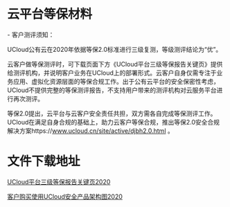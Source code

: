 

# 云平台等保材料

\- 客户测评须知：

UCloud公有云在2020年依据等保2.0标准进行三级复测，等级测评结论为“优”。

云客户做等保测评时，可下载页面下方《UCloud平台三级等保报告关键页》提供给测评机构，并说明客户业务在UCloud上的部署形式。云客户自身仅需专注于业务应用、虚拟化资源层面的等保合规工作。出于公有云平台的安全保密性考虑，UCloud不提供完整的等保测评报告，不支持用户带来的测评机构对云服务平台进行再次测评。

等保2.0提出，云平台与云客户安全责任共担，双方需各自完成等保测评工作。UCloud在满足自身合规的基础上，助力云客户等保合规，推出等保2.0安全合规解决方案https://www.ucloud.cn/site/active/djbh2.0.html 。



# 文件下载地址

[UCloud平台三级等保报告关键页2020](http://udbcp-public.cn-gd.ufileos.com/UCloud云平台三级等保报告关键页2020.pdf)

[客户购买使用UCloud安全产品架构图2020](http://udbcp-public.cn-gd.ufileos.com/客户购买使用UCloud安全产品的示意图2020.pdf)
